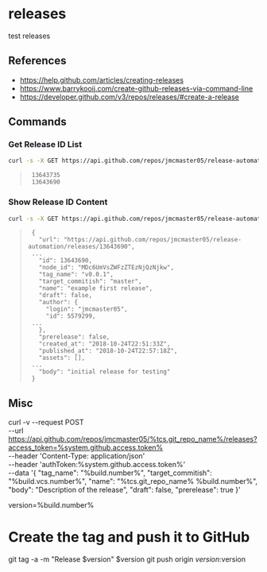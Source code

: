 # releases
test releases

## References

- https://help.github.com/articles/creating-releases
- https://www.barrykooij.com/create-github-releases-via-command-line
- https://developer.github.com/v3/repos/releases/#create-a-release

## Commands

### Get Release ID List

```sh
curl -s -X GET https://api.github.com/repos/jmcmaster05/release-automation/releases | jq '.[].id'
```

>      13643735
>      13643690

### Show Release ID Content

```sh
curl -s -X GET https://api.github.com/repos/jmcmaster05/release-automation/releases/13643690 | jq '.'
```

>      {
>        "url": "https://api.github.com/repos/jmcmaster05/release-automation/releases/13643690",
>      ...
>        "id": 13643690,
>        "node_id": "MDc6UmVsZWFzZTEzNjQzNjkw",
>        "tag_name": "v0.0.1",
>        "target_commitish": "master",
>        "name": "example first release",
>        "draft": false,
>        "author": {
>          "login": "jmcmaster05",
>          "id": 5579299,
>      ...
>        },
>        "prerelease": false,
>        "created_at": "2018-10-24T22:51:33Z",
>        "published_at": "2018-10-24T22:57:18Z",
>        "assets": [],
>      ...
>        "body": "initial release for testing"
>      }




## Misc

curl -v --request POST \
  --url https://api.github.com/repos/jmcmaster05/%tcs.git_repo_name%/releases?access_token=%system.github.access.token% \
  --header 'Content-Type: application/json' \
  --header 'authToken:%system.github.access.token%' \
  --data '{
  "tag_name": "%build.number%",
  "target_commitish": "%build.vcs.number%",
  "name": "%tcs.git_repo_name% %build.number%",
  "body": "Description of the release",
  "draft": false,
  "prerelease": true
}'

version=%build.number%

# Create the tag and push it to GitHub
git tag -a -m "Release $version" $version
git push origin $version:$version
